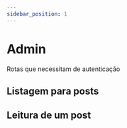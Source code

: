 ```yaml
---
sidebar_position: 1
---
```


# Admin
Rotas que necessitam de autenticação

## Listagem para posts

## Leitura de um post
